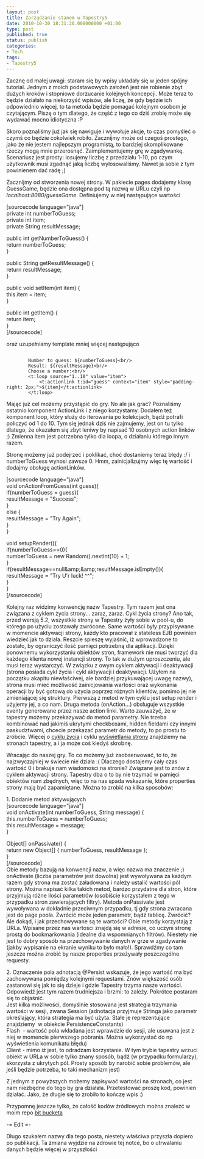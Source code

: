 ```yaml
---
layout: post
title: Zarządzanie stanem w Tapestry5
date: 2010-10-30 18:31:20.000000000 +01:00
type: post
published: true
status: publish
categories:
- Tech
tags:
- Tapestry5
---
```

<p>Zacznę od małej uwagi: staram się by wpisy układały się w jeden spójny tutorial. Jednym z moich podstawowych założeń jest nie robienie zbyt dużych kroków i stopniowe dorzucanie kolejnych koncepcji. Może teraz to będzie działało na niekorzyść wpisów, ale liczę, że gdy będzie ich odpowiednio więcej, to ta metoda będzie pomagać kolejnym osobom je czytającym. Piszę o tym dlatego, że część z tego co dziś zrobię może się wydawać mocno idiotyczna :P</p>
<p>Skoro poznaliśmy już jak się nawiguje i wywołuje akcje, to czas pomyśleć o czymś co będzie cokolwiek robiło. Zacznijmy może od czegoś prostego, jako że nie jestem najlepszym programistą, to bardziej skomplikowane rzeczy mogą mnie przerosnąć. Zaimplementujemy grę w zgadywankę. Scenariusz jest prosty: losujemy liczbę z przedziału 1-10, po czym użytkownik musi zgadnąć jaką liczbę wylosowaliśmy. Nawet ja sobie z tym powinienem dać radę ;)</p>
<p>Zacznijmy od stworzenia nowej strony. W pakiecie pages dodajemy klasę GuessGame, będzie ona dostępna pod tą nazwą w URLu czyli np <em>localhost:8080/guessGame</em>. Definiujemy w niej następujące wartości</p>
<p>[sourcecode language="java"]<br />
private int numberToGuess;<br />
 private int item;<br />
 private String resultMessage;</p>
<p> public int getNumberToGuess() {<br />
 return numberToGuess;<br />
 }</p>
<p> public String getResultMessage() {<br />
 return resultMessage;<br />
 }</p>
<p> public void setItem(int item) {<br />
 this.item = item;<br />
 }</p>
<p> public int getItem() {<br />
 return item;<br />
 }<br />
[/sourcecode]</p>
<p>oraz uzupełniamy template mniej więcej następująco</p>
<pre><code>
		Number to guess: ${numberToGuess}&lt;br/&gt;
		Result: ${resultMessage}&lt;br/&gt;
		Choose a number:&lt;br/&gt;
		&lt;t:loop source="1..10" value="item"&gt;
      		&lt;t:actionlink t:id="guess" context="item" style="padding-right: 2px;"&gt;${item}&lt;/t:actionlink&gt;
    	&lt;/t:loop&gt;
</code></pre>
<p>Mając już cel możemy przystąpić do gry. No ale jak grać? Poznaliśmy ostatnio komponent ActionLink i z niego korzystamy. Dodałem też komponent loop, który służy do iterowania po kolekcjach, bądź potrafi policzyć od 1 do 10. Tym się jednak dziś nie zajmujemy, jest on tu tylko dlatego, że okazałem się zbyt leniwy by napisać 10 osobnych action linków ;) Zmienna item jest potrzebna tylko dla loopa, o działaniu którego innym razem.</p>
<p>Stronę możemy już podejrzeć i poklikać, choć dostaniemy teraz błędy :/ i numberToGuess wynosi zawsze 0. Hmm, zainicjalizujmy więc tę wartość i dodajmy obsługę actionLinków.</p>
<p>[sourcecode language="java"]<br />
void onActionFromGuess(int guess){<br />
	if(numberToGuess = guess){<br />
		resultMessage = &quot;Success&quot;;<br />
	}<br />
	else {<br />
		resultMessage = &quot;Try Again&quot;;<br />
	}<br />
}</p>
<p>void setupRender(){<br />
	if(numberToGuess==0){<br />
		numberToGuess = new Random().nextInt(10) + 1;<br />
	}<br />
	if(resultMessage==null&amp;amp;&amp;amp;resultMessage.isEmpty()){<br />
		resultMessage = &quot;Try U'r luck! ^^&quot;;<br />
	}<br />
}<br />
[/sourcecode]</p>
<p>Kolejny raz widzimy konwencję nazw Tapestry. Tym razem jest ona związana z cyklem życia strony... zaraz, zaraz. Cykl życia strony? Ano tak, przed wersją 5.2, wszystkie strony w Tapestry żyły sobie w pool-u, do którego po użyciu zostawały zwrócone. Same wartości były przypisywane w momencie aktywacji strony, każdy kto pracował z stateless EJB powinien wiedzieć jak to działa. Reszcie spieszę wyjaśnić, iż wprowadzone to zostało, by ograniczyć ilość pamięci potrzebną dla aplikacji. Dzięki ponownemu wykorzystaniu obiektów stron, framework nie musi tworzyć dla każdego klienta nowej instancji strony. To tak w dużym uproszczeniu, ale musi teraz wystarczyć. W związku z owym cyklem aktywacji i deaktywacji (strona posiada cykl życia i cykl aktywacji i deaktywacji. Użyłem na początku akapitu niewłaściwej, ale bardziej przykuwającej uwagę nazwy), strona musi mieć możliwość zainicjowania wartości oraz wykonania operacji by być gotową do użycia poprzez różnych klientów, pomimo jej nie zmieniającej się struktury. Pierwszą z metod w tym cyklu jest setup render i użyjemy jej, a co nam. Druga metoda (onAction...) obsługuje wszystkie eventy generowane przez nasze action linki. Warto zauważyć, że w tapestry możemy przekazywać do metod parametry. Nie trzeba kombinować nad jakimiś ukrytymi checkboxami, hidden fieldami czy innymi paskudztwami, chcecie przekazać parametr do metody, to po prostu to zróbcie. Więcej o <a href="http://tapestry.apache.org/tapestry5.2-dev/guide/lifecycle.html" target="_blank">cyklu życia</a> i cyklu <a href="http://tapestry.apache.org/tapestry5.2-dev/guide/rendering.html" target="_blank">wyświetlania strony</a> znajdziemy na stronach tapestry, a i ja może coś kiedyś skrobnę.</p>
<p>Wracając do naszej gry. To co możemy już zaobserwować, to to, że najzwyczajniej w świecie nie działa :( Dlaczego dostajemy cały czas wartość 0 i brakuje nam wiadomości na stronie? Związane jest to znów z cyklem aktywacji strony. Tapestry dba o to by nie trzymać w pamięci obiektów nam zbędnych, więc to na nas spada wskazanie, które properties strony mają być zapamiętane. Można to zrobić na kilka sposobów:</p>
<p>1. Dodanie metod aktywujących<br />
[sourcecode language="java"]<br />
	void onActivate(int numberToGuess, String message) {<br />
		this.numberToGuess = numberToGuess;<br />
		this.resultMessage = message;<br />
	}</p>
<p>	Object[] onPassivate() {<br />
		return new Object[] { numberToGuess, resultMessage };<br />
	}<br />
[/sourcecode]<br />
Obie metody bazują na konwencji nazw, a więc nazwa ma znaczenie ;) onActivate (liczba parametrów jest dowolna) jest wywoływana za każdym razem gdy strona ma zostać załadowana i należy ustalić wartości pól strony. Można napisać kilka takich metod, bardzo przydatne dla stron, które przyjmują różne ilości parametrów (osobiście korzystałem z tego w przypadku stron zawierających filtry). Metoda onPassivate jest wywoływana w dokładnie przeciwnym przypadku, tj gdy strona zwracana jest do page poola. Zwrócić może jeden parametr, bądź tablicę. Zwrócić? Ale dokąd, i jak przechowywane są te wartości? Obie metody korzystają z URLa. Wpisane przez nas wartości znajdą się w adresie, co uczyni stronę prostą do bookmarkowania (idealne dla wspomnianych filtrów). Niestety nie jest to dobry sposób na przechowywanie danych w grze w zgadywanie (jakby wypisanie na ekranie wyniku to było mało!). Sprawdźmy co tam jeszcze można zrobić by nasze properties przeżywały poszczególne requesty.</p>
<p>2. Oznaczenie pola adnotacją @Persist wskazuje, że jego wartość ma być zachowywana pomiędzy kolejnymi requestami. Znów większość osób zastanowi się jak to się dzieje i gdzie Tapestry trzyma nasze wartości. Odpowiedź jest tym razem trudniejsza i brzmi: to zależy. Pokrótce postaram się to objaśnić.<br />
Jest kilka możliwości, domyślnie stosowana jest strategia trzymania wartości w sesji, zwana Session (adnotacja przyjmuje Stringa jako parametr określający, która strategia ma być użyta. Stałe je reprezentujące znajdziemy  w obiekcie PersistenceConstants)<br />
Flash  - wartość pola wkładana jest wprawdzie do sesji, ale usuwana jest z niej w momencie pierwszego pobrania. Można wykorzystać do np wyświetlenia komunikatu błędu)<br />
Client - mimo iż jest, to odradzam korzystanie. W tym trybie tapestry wrzuci obiekt w URLa w sobie tylko znany sposób, bądź (w przypadku formularzy), skorzysta z ukrytych pól. Prosty sposób by narobić sobie problemów, ale jeśli będzie potrzeba, to taki mechanizm jest)</p>
<p>Z jednym z powyższych możemy zapisywać wartości na stronach, co jest nam niezbędne do tego by gra działała. Przetestować proszę kod, powinien działać. Jako, że długie się to zrobiło to kończę wpis :)</p>
<p>Przypomnę jeszcze tylko, że całość kodów źródłowych można znaleźć w moim repo <a href="https://bitbucket.org/mgruca/blogowe-skrawki" target="_blank">bit bucketa</a></p>
<p>-= Edit =-</p>
<p>Długo szukałem nazwy dla tego posta, niestety właściwa przyszła dopiero po publikacji. Ta zmiana wyjdzie na zdrowie tej notce, bo o utrwalaniu danych będzie więcej w przyszłości</p>
